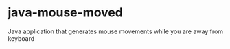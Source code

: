 # java-mouse-moved
Java application that generates mouse movements while you are away from keyboard
